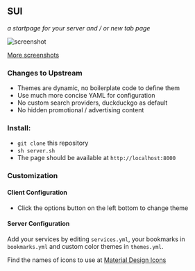 ## SUI
*a startpage for your server and / or new tab page*

![screenshot](https://i.imgur.com/J4d7Q3D.png)

[More screenshots](https://imgur.com/a/FDVRIyw)

### Changes to Upstream

* Themes are dynamic, no boilerplate code to define them
* Use much more concise YAML for configuration
* No custom search providers, duckduckgo as default
* No hidden promotional / advertising content

### Install:

 - `git clone` this repository
 - `sh server.sh`
 - The page should be available at  `http://localhost:8000`

### Customization

#### Client Configuration
 - Click the options button on the left bottom to change theme

#### Server Configuration
Add your services by editing `services.yml`, your bookmarks in `bookmarks.yml` and custom color themes in `themes.yml`.

Find the names  of icons to use at [Material Design Icons](https://materialdesignicons.com/)
